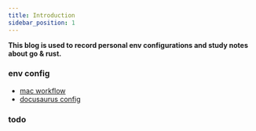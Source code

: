 ```yaml
---
title: Introduction
sidebar_position: 1
---
```


**This blog is used to record personal env configurations and study notes about go & rust.**

### env config

- [mac workflow](/docs/Mac/Mac_Workflow.md)
- [docusaurus config](/docs/Mac/Docusaurus_Config.md)

### todo
